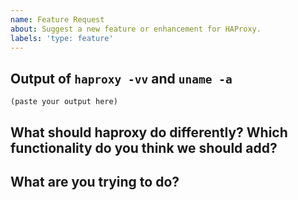 ```yaml
---
name: Feature Request
about: Suggest a new feature or enhancement for HAProxy.
labels: 'type: feature'
---
```


<!--

Welcome! - We kindly ask that you:

  1. Fill out the issue template below - not doing so needs a good reason.
  2. Use the forum or the mailing list if you have a question rather than a bug or feature request.

The forum is at: https://discourse.haproxy.org/

The mailing list (no need to subscribe) is: haproxy@formilux.org
Subscribe to the list: haproxy+subscribe@formilux.org
Unsubscribe from the list: haproxy+unsubscribe@formilux.org

Forum and mailing list are correct places for questions about HAProxy or general suggestions
and topics, e.g. usage or documentation questions! This issue tracker is for tracking bugs and
feature requests directly relating to the development of the software itself.

Thanks for understanding, and for contributing to the project!

-->

## Output of `haproxy -vv` and `uname -a`

<!--
Please add the output of haproxy -vv you are currently using here, this helps us
later to see what has changed in HAProxy when we revisit this issue after some
time.

Put it in code blocks ```:
-->

```
(paste your output here)
```

## What should haproxy do differently? Which functionality do you think we should add?

<!--
Please describe the feature you would like us to add here.
-->


## What are you trying to do?

<!--
This section should contain a brief description what you're trying to do, which
would be possible after implementing the new feature.
-->
